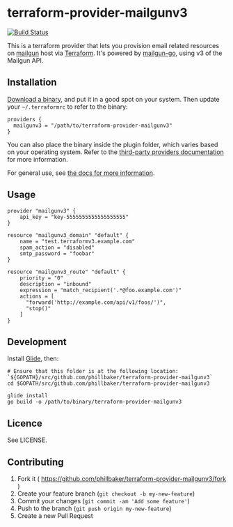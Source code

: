 # terraform-provider-mailgunv3

[![Build Status](https://travis-ci.org/phillbaker/terraform-provider-mailgunv3.svg?branch=master)](https://travis-ci.org/phillbaker/terraform-provider-mailgunv3)

This is a terraform provider that lets you provision
email related resources on [mailgun](https://mailgun.com/) host via [Terraform](https://terraform.io/). It's powered by [mailgun-go](https://github.com/mailgun/mailgun-go), using v3 of the Mailgun API.

## Installation

[Download a binary](https://github.com/phillbaker/terraform-provider-mailgunv3/releases), and put it in a good spot on your system. Then update your `~/.terraformrc` to refer to the binary:

```hcl
providers {
  mailgunv3 = "/path/to/terraform-provider-mailgunv3"
}
```

You can also place the binary inside the plugin folder, which varies based on your operating system. Refer to the [third-party providers documentation](https://www.terraform.io/docs/configuration/providers.html#third-party-plugins) for more information.

For general use, see [the docs for more information](https://www.terraform.io/docs/plugins/basics.html).

## Usage

```
provider "mailgunv3" {
    api_key = "key-5555555555555555555"
}

resource "mailgunv3_domain" "default" {
    name = "test.terraformv3.example.com"
    spam_action = "disabled"
    smtp_password = "foobar"
}

resource "mailgunv3_route" "default" {
    priority = "0"
    description = "inbound"
    expression = "match_recipient('.*@foo.example.com')"
    actions = [
      "forward('http://example.com/api/v1/foos/')",
      "stop()"
    ]
}
```

## Development

Install [Glide](https://github.com/Masterminds/glide), then:

```
# Ensure that this folder is at the following location: `${GOPATH}/src/github.com/phillbaker/terraform-provider-mailgunv3`
cd $GOPATH/src/github.com/phillbaker/terraform-provider-mailgunv3

glide install
go build -o /path/to/binary/terraform-provider-mailgunv3
```

## Licence

See LICENSE.

## Contributing

1. Fork it ( https://github.com/phillbaker/terraform-provider-mailgunv3/fork )
2. Create your feature branch (`git checkout -b my-new-feature`)
3. Commit your changes (`git commit -am 'Add some feature'`)
4. Push to the branch (`git push origin my-new-feature`)
5. Create a new Pull Request

